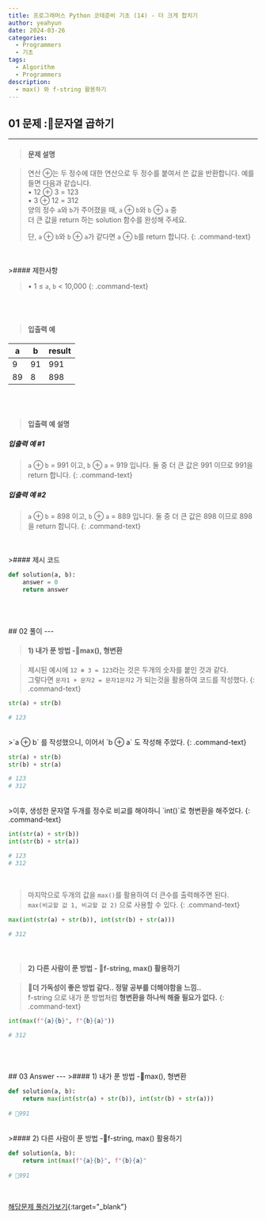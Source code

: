 ```yaml
---
title: 프로그래머스 Python 코테준비 기초 (14) - 더 크게 합치기
author: yeahyun
date: 2024-03-26
categories:
  - Programmers
  - 기초
tags:
  - Algorithm
  - Programmers
description:
  - max() 와 f-string 활용하기
---
```

## 01 문제 :문자열 곱하기

---
>#### 문제 설명

>연산 ⊕는 두 정수에 대한 연산으로 두 정수를 붙여서 쓴 값을 반환합니다. 예를 들면 다음과 같습니다.  
>• 12 ⊕ 3 = 123  
>• 3 ⊕ 12 = 312  
>양의 정수 `a`와 `b`가 주어졌을 때, `a` ⊕ `b`와 `b` ⊕ `a` 중  
>더 큰 값을 return 하는 solution 함수를 완성해 주세요.  
>  
>단, `a` ⊕ `b`와 `b` ⊕ `a`가 같다면 `a` ⊕ `b`를 return 합니다.
{: .command-text}

<BR>
<BR>
>#### 제한사항

>• 1 ≤ `a`, `b` < 10,000
{: .command-text}
<BR>
<BR>

>#### 입출력 예

|a|b|result|
|---|---|---|
|9|91|991|
|89|8|898|

<BR>
<BR>

>#### 입출력 예 설명

##### 입출력 예 #1
>`a` ⊕ `b` = 991 이고, `b` ⊕ `a` = 919 입니다. 둘 중 더 큰 값은 991 이므로 991을 return 합니다.
{: .command-text}

##### 입출력 예 #2
>`a` ⊕ `b` = 898 이고, `b` ⊕ `a` = 889 입니다. 둘 중 더 큰 값은 898 이므로 898을 return 합니다.
{: .command-text}

<BR>

<br>
>#### 제시 코드

```python
def solution(a, b):
	answer = 0
	return answer
```

<br>
<br>
<BR>
## 02 풀이 
---

>#### 1) 내가 푼 방법 -max(), 형변환

>제시된 예시에 `12 ⊕ 3 = 123`라는 것은 두개의 숫자를 붙인 것과 같다.  
>그렇다면 `문자1 + 문자2 = 문자1문자2` 가 되는것을 활용하여 코드를 작성했다.
{: .command-text}

```python
str(a) + str(b)

# 123
```

<br>
>`a ⊕ b` 를 작성했으니, 이어서 `b ⊕ a` 도 작성해 주었다.
{: .command-text}

```python
str(a) + str(b)
str(b) + str(a)

# 123
# 312
```

<br>
>이후, 생성한 문자열 두개를 정수로 비교를 해야하니 `int()`로 형변환을 해주었다.
{: .command-text}

```python
int(str(a) + str(b))
int(str(b) + str(a))

# 123
# 312
```
<br>

>마지막으로 두개의 값을 `max()`를 활용하여 더 큰수를 출력해주면 된다.  
>`max(비교할 값 1, 비교할 값 2)` 으로 사용할 수 있다.
{: .command-text}

```python
max(int(str(a) + str(b)), int(str(b) + str(a)))

# 312
```
<br>

>#### 2) 다른 사람이 푼 방법 - f-string, max() 활용하기

>**더 가독성이 좋은 방법 같다.. 정말 공부를 더해야함을 느낌..**  
>f-string 으로 내가 푼 방법처럼 **형변환을 하나씩 해줄 필요가 없다.**
{: .command-text}

```python
int(max(f"{a}{b}", f"{b}{a}"))

# 312
```
<br>

<br>
<br>
## 03 Answer
---
>#### 1) 내가 푼 방법 -max(), 형변환

```python
def solution(a, b):
    return max(int(str(a) + str(b)), int(str(b) + str(a)))
    
# 991
```

<br>
>#### 2) 다른 사람이 푼 방법 -f-string, max() 활용하기

```python
def solution(a, b):
    return int(max(f"{a}{b}", f"{b}{a}"
    
# 991
```
<br>


[해당문제 풀러가보기](https://school.programmers.co.kr/learn/courses/30/lessons/181939){:target="_blank"}
